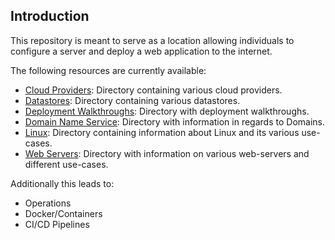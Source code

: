 ## Introduction

This repository is meant to serve as a location allowing individuals to configure a server and deploy a web application to the internet.

The following resources are currently available:
- [Cloud Providers](./cloud-providers): Directory containing various cloud providers.
- [Datastores](./datastores): Directory containing various datastores.
- [Deployment Walkthroughs](deployment-walkthroughs): Directory with deployment walkthroughs.
- [Domain Name Service](./dns): Directory with information in regards to Domains.
- [Linux](./linux): Directory containing information about Linux and its various use-cases.
- [Web Servers](./web-servers): Directory with information on various web-servers and different use-cases.

Additionally this leads to:
- Operations
- Docker/Containers
- CI/CD Pipelines
